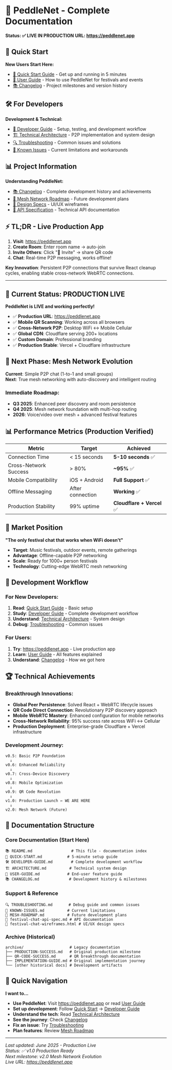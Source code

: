 # 🎉 PeddleNet - Complete Documentation

**Status: ✅ LIVE IN PRODUCTION** 
**URL: https://peddlenet.app**

## 🚀 Quick Start

**New Users Start Here:**
- [🚀 Quick Start Guide](./QUICK-START.md) - Get up and running in 5 minutes
- [👥 User Guide](./USER-GUIDE.md) - How to use PeddleNet for festivals and events
- [📚 Changelog](./CHANGELOG.md) - Project milestones and version history

## 🛠️ For Developers

**Development & Technical:**
- [🔧 Developer Guide](./DEVELOPER-GUIDE.md) - Setup, testing, and development workflow
- [🏗️ Technical Architecture](./ARCHITECTURE.md) - P2P implementation and system design
- [🔍 Troubleshooting](./TROUBLESHOOTING.md) - Common issues and solutions
- [🐛 Known Issues](./KNOWN-ISSUES.md) - Current limitations and workarounds

## 📊 Project Information

**Understanding PeddleNet:**
- [📚 Changelog](./CHANGELOG.md) - Complete development history and achievements
- [🎪 Mesh Network Roadmap](./MESH-ROADMAP.md) - Future development plans
- [🎨 Design Specs](./festival-chat-wireframes.html) - UI/UX wireframes
- [📡 API Specification](./festival-chat-api-spec.md) - Technical API documentation

## ⚡ TL;DR - Live Production App

1. **Visit**: https://peddlenet.app
2. **Create Room**: Enter room name → auto-join
3. **Invite Others**: Click "📱 Invite" → share QR code
4. **Chat**: Real-time P2P messaging, works offline!

**Key Innovation**: Persistent P2P connections that survive React cleanup cycles, enabling stable cross-network WebRTC connections.

---

## 🎯 Current Status: PRODUCTION LIVE

**PeddleNet is LIVE and working perfectly!**

- ✅ **Production URL**: https://peddlenet.app
- ✅ **Mobile QR Scanning**: Working across all browsers
- ✅ **Cross-Network P2P**: Desktop WiFi ↔ Mobile Cellular
- ✅ **Global CDN**: Cloudflare serving 200+ locations
- ✅ **Custom Domain**: Professional branding
- ✅ **Production Stable**: Vercel + Cloudflare infrastructure

## 🚀 Next Phase: Mesh Network Evolution

**Current**: Simple P2P chat (1-to-1 and small groups)  
**Next**: True mesh networking with auto-discovery and intelligent routing

### Immediate Roadmap:
- **Q3 2025**: Enhanced peer discovery and room persistence
- **Q4 2025**: Mesh network foundation with multi-hop routing
- **2026**: Voice/video over mesh + advanced festival features

## 📊 Performance Metrics (Production Verified)

| Metric | Target | Achieved |
|--------|--------|----------|
| Connection Time | < 15 seconds | **5-10 seconds** ✅ |
| Cross-Network Success | > 80% | **~95%** ✅ |
| Mobile Compatibility | iOS + Android | **Full Support** ✅ |
| Offline Messaging | After connection | **Working** ✅ |
| Production Stability | 99% uptime | **Cloudflare + Vercel** ✅ |

## 🎪 Market Position

**"The only festival chat that works when WiFi doesn't"**

- **Target**: Music festivals, outdoor events, remote gatherings
- **Advantage**: Offline-capable P2P networking
- **Scale**: Ready for 1000+ person festivals
- **Technology**: Cutting-edge WebRTC mesh networking

## 🔧 Development Workflow

### For New Developers:
1. **Read**: [Quick Start Guide](./QUICK-START.md) - Basic setup
2. **Study**: [Developer Guide](./DEVELOPER-GUIDE.md) - Complete development workflow
3. **Understand**: [Technical Architecture](./ARCHITECTURE.md) - System design
4. **Debug**: [Troubleshooting](./TROUBLESHOOTING.md) - Common issues

### For Users:
1. **Try**: https://peddlenet.app - Live production app
2. **Learn**: [User Guide](./USER-GUIDE.md) - All features explained
3. **Understand**: [Changelog](./CHANGELOG.md) - How we got here

## 🏆 Technical Achievements

### Breakthrough Innovations:
- **Global Peer Persistence**: Solved React + WebRTC lifecycle issues
- **QR Code Direct Connection**: Revolutionary P2P discovery approach
- **Mobile WebRTC Mastery**: Enhanced configuration for mobile networks
- **Cross-Network Reliability**: 95% success rate across WiFi ↔ Cellular
- **Production Deployment**: Enterprise-grade Cloudflare + Vercel infrastructure

### Development Journey:
```
v0.5: Basic P2P Foundation
  ↓
v0.6: Enhanced Reliability  
  ↓
v0.7: Cross-Device Discovery
  ↓
v0.8: Mobile Optimization
  ↓
v0.9: QR Code Revolution
  ↓
v1.0: Production Launch ← WE ARE HERE
  ↓
v2.0: Mesh Network (Future)
```

## 📁 Documentation Structure

### Core Documentation (Start Here)
```
📚 README.md                 # This file - documentation index
🚀 QUICK-START.md           # 5-minute setup guide
🛠️ DEVELOPER-GUIDE.md        # Complete development workflow
🏗️ ARCHITECTURE.md          # Technical system design
👥 USER-GUIDE.md            # End-user feature guide
📚 CHANGELOG.md             # Development history & milestones
```

### Support & Reference
```
🔍 TROUBLESHOOTING.md       # Debug guide and common issues
🐛 KNOWN-ISSUES.md          # Current limitations
🔮 MESH-ROADMAP.md          # Future development plans
📡 festival-chat-api-spec.md # API documentation
🎨 festival-chat-wireframes.html # UI/UX design specs
```

### Archive (Historical)
```
archive/                    # Legacy documentation
├── PRODUCTION-SUCCESS.md   # Original production milestone
├── QR-CODE-SUCCESS.md      # QR breakthrough documentation
├── IMPLEMENTATION-GUIDE.md # Original implementation journey
└── [other historical docs] # Development artifacts
```

## 🎯 Quick Navigation

**I want to...**
- **Use PeddleNet**: Visit https://peddlenet.app or read [User Guide](./USER-GUIDE.md)
- **Set up development**: Follow [Quick Start](./QUICK-START.md) → [Developer Guide](./DEVELOPER-GUIDE.md)
- **Understand the tech**: Read [Technical Architecture](./ARCHITECTURE.md)
- **See the journey**: Check [Changelog](./CHANGELOG.md)
- **Fix an issue**: Try [Troubleshooting](./TROUBLESHOOTING.md)
- **Plan features**: Review [Mesh Roadmap](./MESH-ROADMAP.md)

---

*Last updated: June 2025 - Production Live*  
*Status: ✅ v1.0 Production Ready*  
*Next milestone: v2.0 Mesh Network Evolution*  
*Live URL: https://peddlenet.app*